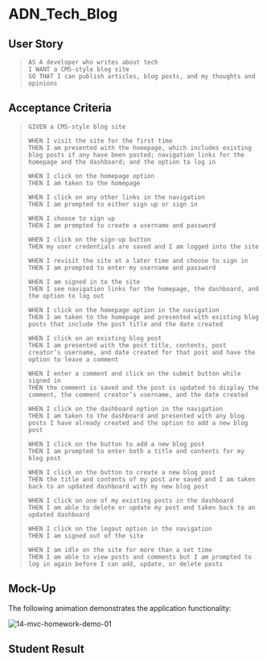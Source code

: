 # ADN_Tech_Blog

## User Story
> `AS A developer who writes about tech`  
> `I WANT a CMS-style blog site`  
> `SO THAT I can publish articles, blog posts, and my thoughts and opinions`

## Acceptance Criteria
> `GIVEN a CMS-style blog site`  
>
> `WHEN I visit the site for the first time`  
> `THEN I am presented with the homepage, which includes existing blog posts if any have been posted; navigation links for the homepage and the dashboard; and the option to log in`
> 
> `WHEN I click on the homepage option`  
> `THEN I am taken to the homepage`
> 
> `WHEN I click on any other links in the navigation`  
> `THEN I am prompted to either sign up or sign in`
> 
> `WHEN I choose to sign up`  
> `THEN I am prompted to create a username and password`
> 
> `WHEN I click on the sign-up button`  
> `THEN my user credentials are saved and I am logged into the site`
> 
> `WHEN I revisit the site at a later time and choose to sign in`  
> `THEN I am prompted to enter my username and password`
> 
> `WHEN I am signed in to the site`  
> `THEN I see navigation links for the homepage, the dashboard, and the option to log out`
> 
> `WHEN I click on the homepage option in the navigation`  
> `THEN I am taken to the homepage and presented with existing blog posts that include the post title and the date created`
> 
> `WHEN I click on an existing blog post`  
> `THEN I am presented with the post title, contents, post creator’s username, and date created for that post and have the option to leave a comment`
> 
> `WHEN I enter a comment and click on the submit button while signed in`  
> `THEN the comment is saved and the post is updated to display the comment, the comment creator’s username, and the date created`
> 
> `WHEN I click on the dashboard option in the navigation`  
> `THEN I am taken to the dashboard and presented with any blog posts I have already created and the option to add a new blog post`
> 
> `WHEN I click on the button to add a new blog post`  
> `THEN I am prompted to enter both a title and contents for my blog post`
> 
> `WHEN I click on the button to create a new blog post`  
> `THEN the title and contents of my post are saved and I am taken back to an updated dashboard with my new blog post`
> 
> `WHEN I click on one of my existing posts in the dashboard`  
> `THEN I am able to delete or update my post and taken back to an updated dashboard`
> 
> `WHEN I click on the logout option in the navigation`  
> `THEN I am signed out of the site`
> 
> `WHEN I am idle on the site for more than a set time`  
> `THEN I am able to view posts and comments but I am prompted to log in again before I can add, update, or delete posts`

## Mock-Up
The following animation demonstrates the application functionality:

![14-mvc-homework-demo-01](https://github.com/nava003/ADN_Tech_Blog/assets/32070635/c513e2f6-a8cb-4ff8-919c-14a1c4ad98fb)

## Student Result
